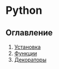 # Python
## Оглавление

1. [Установка](./introductionary.md)
1. [Функции](./function.md)
1. [Декораторы](./decorator.md)